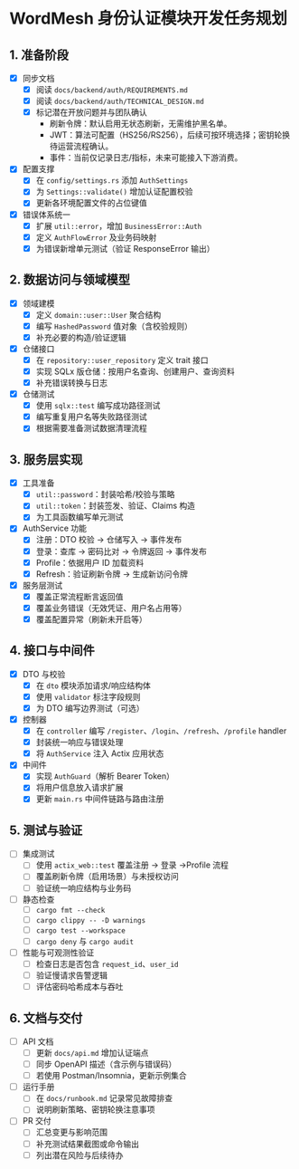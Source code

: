 # WordMesh 身份认证模块开发任务规划

## 1. 准备阶段

- [x] 同步文档
  - [x] 阅读 `docs/backend/auth/REQUIREMENTS.md`
  - [x] 阅读 `docs/backend/auth/TECHNICAL_DESIGN.md`
  - [x] 标记潜在开放问题并与团队确认
    - 刷新令牌：默认启用无状态刷新，无需维护黑名单。
    - JWT：算法可配置（HS256/RS256），后续可按环境选择；密钥轮换待运营流程确认。
    - 事件：当前仅记录日志/指标，未来可能接入下游消费。
- [x] 配置支撑
  - [x] 在 `config/settings.rs` 添加 `AuthSettings`
  - [x] 为 `Settings::validate()` 增加认证配置校验
  - [x] 更新各环境配置文件的占位键值
- [x] 错误体系统一
  - [x] 扩展 `util::error`，增加 `BusinessError::Auth`
  - [x] 定义 `AuthFlowError` 及业务码映射
  - [x] 为错误新增单元测试（验证 ResponseError 输出）

## 2. 数据访问与领域模型

- [x] 领域建模
  - [x] 定义 `domain::user::User` 聚合结构
  - [x] 编写 `HashedPassword` 值对象（含校验规则）
  - [x] 补充必要的构造/验证逻辑
- [x] 仓储接口
  - [x] 在 `repository::user_repository` 定义 trait 接口
  - [x] 实现 SQLx 版仓储：按用户名查询、创建用户、查询资料
  - [x] 补充错误转换与日志
- [x] 仓储测试
  - [x] 使用 `sqlx::test` 编写成功路径测试
  - [x] 编写重复用户名等失败路径测试
  - [x] 根据需要准备测试数据清理流程

## 3. 服务层实现

- [x] 工具准备
  - [x] `util::password`：封装哈希/校验与策略
  - [x] `util::token`：封装签发、验证、Claims 构造
  - [x] 为工具函数编写单元测试
- [x] AuthService 功能
  - [x] 注册：DTO 校验 → 仓储写入 → 事件发布
  - [x] 登录：查库 → 密码比对 → 令牌返回 → 事件发布
  - [x] Profile：依据用户 ID 加载资料
  - [x] Refresh：验证刷新令牌 → 生成新访问令牌
- [x] 服务层测试
  - [x] 覆盖正常流程断言返回值
  - [x] 覆盖业务错误（无效凭证、用户名占用等）
  - [x] 覆盖配置异常（刷新未开启等）

## 4. 接口与中间件

- [x] DTO 与校验
  - [x] 在 `dto` 模块添加请求/响应结构体
  - [x] 使用 `validator` 标注字段规则
  - [x] 为 DTO 编写边界测试（可选）
- [x] 控制器
  - [x] 在 `controller` 编写 `/register`、`/login`、`/refresh`、`/profile` handler
  - [x] 封装统一响应与错误处理
  - [x] 将 `AuthService` 注入 Actix 应用状态
- [x] 中间件
  - [x] 实现 `AuthGuard`（解析 Bearer Token）
  - [x] 将用户信息放入请求扩展
  - [x] 更新 `main.rs` 中间件链路与路由注册

## 5. 测试与验证

- [ ] 集成测试
  - [ ] 使用 `actix_web::test` 覆盖注册 → 登录 →Profile 流程
  - [ ] 覆盖刷新令牌（启用场景）与未授权访问
  - [ ] 验证统一响应结构与业务码
- [ ] 静态检查
  - [ ] `cargo fmt --check`
  - [ ] `cargo clippy -- -D warnings`
  - [ ] `cargo test --workspace`
  - [ ] `cargo deny` 与 `cargo audit`
- [ ] 性能与可观测性验证
  - [ ] 检查日志是否包含 `request_id`、`user_id`
  - [ ] 验证慢请求告警逻辑
  - [ ] 评估密码哈希成本与吞吐

## 6. 文档与交付

- [ ] API 文档
  - [ ] 更新 `docs/api.md` 增加认证端点
  - [ ] 同步 OpenAPI 描述（含示例与错误码）
  - [ ] 若使用 Postman/Insomnia，更新示例集合
- [ ] 运行手册
  - [ ] 在 `docs/runbook.md` 记录常见故障排查
  - [ ] 说明刷新策略、密钥轮换注意事项
- [ ] PR 交付
  - [ ] 汇总变更与影响范围
  - [ ] 补充测试结果截图或命令输出
  - [ ] 列出潜在风险与后续待办
